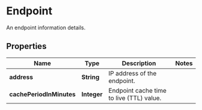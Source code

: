 

# Endpoint

An endpoint information details.

## Properties

| Name | Type | Description | Notes |
|------------ | ------------- | ------------- | -------------|
|**address** | **String** | IP address of the endpoint. |  |
|**cachePeriodInMinutes** | **Integer** | Endpoint cache time to live (TTL) value. |  |



